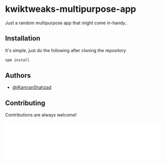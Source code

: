# kwiktweaks-multipurpose-app

Just a random multipurpose app that might come in-handy..

## Installation

It's simple, just do the following after cloning the repository

```bash
npm install
```

## Authors

- [@iKamranShahzad](https://github.com/iKamranShahzad)

## Contributing

Contributions are always welcome!

![LOGO](/kwiktweaks-webapp/public/mainlogowhite.png)

